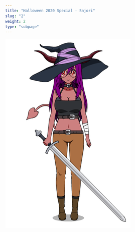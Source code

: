 ```yaml
---
title: "Halloween 2020 Special - Snjori"
slug: "2"
weight: 2
type: "subpage"
---
```


![](/images/snjori2.png)